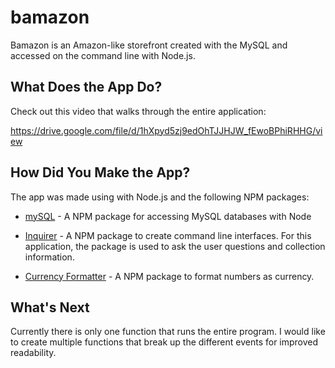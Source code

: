 # bamazon

Bamazon is an Amazon-like storefront created with the MySQL and accessed on the command line with Node.js.

## What Does the App Do?

Check out this video that walks through the entire application:

https://drive.google.com/file/d/1hXpyd5zj9edOhTJJHJW_fEwoBPhiRHHG/view

## How Did You Make the App?

The app was made using with Node.js and the following NPM packages:

* [mySQL](https://www.npmjs.com/package/mysql) - A NPM package for accessing MySQL databases with Node 
   
* [Inquirer](https://www.npmjs.com/package/inquirer) - A NPM package to create command line interfaces. For this application, the package is used to ask the user questions and collection information.

* [Currency Formatter](https://www.npmjs.com/package/currency-formatter) - A NPM package to format numbers as currency. 

## What's Next

Currently there is only one function that runs the entire program. I would like to create multiple functions that break up the different events for improved readability.